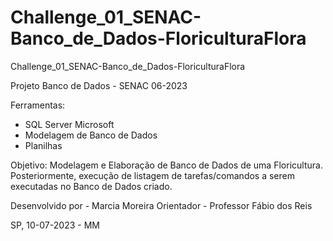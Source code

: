 # Challenge_01_SENAC-Banco_de_Dados-FloriculturaFlora

Challenge_01_SENAC-Banco_de_Dados-FloriculturaFlora

Projeto Banco de Dados - SENAC 06-2023

Ferramentas:
- SQL Server Microsoft
- Modelagem de Banco de Dados
- Planilhas
  
Objetivo: Modelagem e Elaboração de Banco de Dados de uma Floricultura. Posteriormente, execução de listagem de tarefas/comandos a serem executadas no Banco de Dados criado. 


Desenvolvido por - Marcia Moreira
Orientador - Professor Fábio dos Reis

SP, 10-07-2023 - MM
